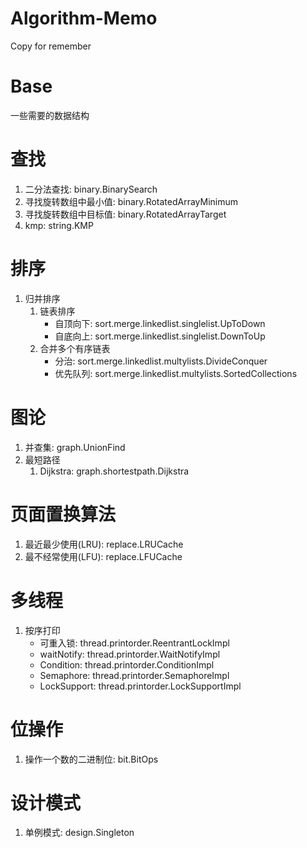 # Algorithm-Memo
Copy for remember

# Base
一些需要的数据结构

# 查找
1. 二分法查找: binary.BinarySearch
2. 寻找旋转数组中最小值: binary.RotatedArrayMinimum
3. 寻找旋转数组中目标值: binary.RotatedArrayTarget
4. kmp: string.KMP

# 排序
1. 归并排序
   1. 链表排序
      + 自顶向下: sort.merge.linkedlist.singlelist.UpToDown
      + 自底向上: sort.merge.linkedlist.singlelist.DownToUp
   2. 合并多个有序链表
      + 分治: sort.merge.linkedlist.multylists.DivideConquer
      + 优先队列: sort.merge.linkedlist.multylists.SortedCollections

# 图论
1. 并查集: graph.UnionFind
2. 最短路径
   1. Dijkstra: graph.shortestpath.Dijkstra

# 页面置换算法
1. 最近最少使用(LRU): replace.LRUCache
2. 最不经常使用(LFU): replace.LFUCache

# 多线程
1. 按序打印
   + 可重入锁: thread.printorder.ReentrantLockImpl
   + waitNotify: thread.printorder.WaitNotifyImpl
   + Condition: thread.printorder.ConditionImpl
   + Semaphore: thread.printorder.SemaphoreImpl
   + LockSupport: thread.printorder.LockSupportImpl

# 位操作
1. 操作一个数的二进制位: bit.BitOps

# 设计模式
1. 单例模式: design.Singleton